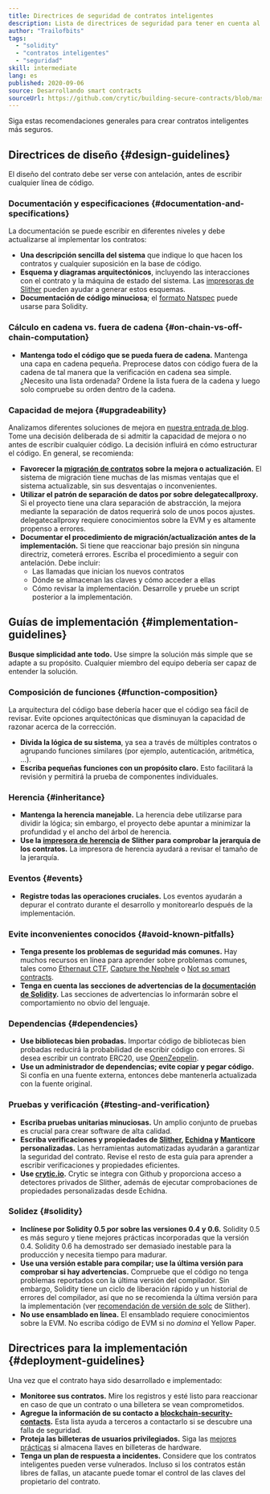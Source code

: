 ```yaml
---
title: Directrices de seguridad de contratos inteligentes
description: Lista de directrices de seguridad para tener en cuenta al crear una Dapp
author: "Trailofbits"
tags:
  - "solidity"
  - "contratos inteligentes"
  - "seguridad"
skill: intermediate
lang: es
published: 2020-09-06
source: Desarrollando smart contracts
sourceUrl: https://github.com/crytic/building-secure-contracts/blob/master/development-guidelines/guidelines.md
---
```


Siga estas recomendaciones generales para crear contratos inteligentes más seguros.

## Directrices de diseño {#design-guidelines}

El diseño del contrato debe ser verse con antelación, antes de escribir cualquier línea de código.

### Documentación y especificaciones {#documentation-and-specifications}

La documentación se puede escribir en diferentes niveles y debe actualizarse al implementar los contratos:

- **Una descripción sencilla del sistema** que indique lo que hacen los contratos y cualquier suposición en la base de código.
- **Esquema y diagramas arquitectónicos**, incluyendo las interacciones con el contrato y la máquina de estado del sistema. Las [impresoras de Slither](https://github.com/crytic/slither/wiki/Printer-documentation) pueden ayudar a generar estos esquemas.
- **Documentación de código minuciosa**; el [formato Natspec](https://solidity.readthedocs.io/en/develop/natspec-format.html) puede usarse para Solidity.

### Cálculo en cadena vs. fuera de cadena {#on-chain-vs-off-chain-computation}

- **Mantenga todo el código que se pueda fuera de cadena.** Mantenga una capa en cadena pequeña. Preprocese datos con código fuera de la cadena de tal manera que la verificación en cadena sea simple. ¿Necesito una lista ordenada? Ordene la lista fuera de la cadena y luego solo compruebe su orden dentro de la cadena.

### Capacidad de mejora {#upgradeability}

Analizamos diferentes soluciones de mejora en [nuestra entrada de blog](https://blog.trailofbits.com/2018/09/05/contract-upgrade-anti-patterns/). Tome una decisión deliberada de si admitir la capacidad de mejora o no antes de escribir cualquier código. La decisión influirá en cómo estructurar el código. En general, se recomienda:

- **Favorecer la [migración de contratos](https://blog.trailofbits.com/2018/10/29/how-contract-migration-works/) sobre la mejora o actualización.** El sistema de migración tiene muchas de las mismas ventajas que el sistema actualizable, sin sus desventajas o inconvenientes.
- **Utilizar el patrón de separación de datos por sobre delegatecallproxy.** Si el proyecto tiene una clara separación de abstracción, la mejora mediante la separación de datos requerirá solo de unos pocos ajustes. delegatecallproxy requiere conocimientos sobre la EVM y es altamente propenso a errores.
- **Documentar el procedimiento de migración/actualización antes de la implementación.** Si tiene que reaccionar bajo presión sin ninguna directriz, cometerá errores. Escriba el procedimiento a seguir con antelación. Debe incluir:
  - Las llamadas que inician los nuevos contratos
  - Dónde se almacenan las claves y cómo acceder a ellas
  - Cómo revisar la implementación. Desarrolle y pruebe un script posterior a la implementación.

## Guías de implementación {#implementation-guidelines}

**Busque simplicidad ante todo.** Use simpre la solución más simple que se adapte a su propósito. Cualquier miembro del equipo debería ser capaz de entender la solución.

### Composición de funciones {#function-composition}

La arquitectura del código base debería hacer que el código sea fácil de revisar. Evite opciones arquitectónicas que disminuyan la capacidad de razonar acerca de la corrección.

- **Divida la lógica de su sistema**, ya sea a través de múltiples contratos o agrupando funciones similares (por ejemplo, autenticación, aritmética, ...).
- **Escriba pequeñas funciones con un propósito claro.** Esto facilitará la revisión y permitirá la prueba de componentes individuales.

### Herencia {#inheritance}

- **Mantenga la herencia manejable.** La herencia debe utilizarse para dividir la lógica; sin embargo, el proyecto debe apuntar a minimizar la profundidad y el ancho del árbol de herencia.
- **Use la [impresora de herencia](https://github.com/crytic/slither/wiki/Printer-documentation#inheritance-graph) de Slither para comprobar la jerarquía de los contratos.** La impresora de herencia ayudará a revisar el tamaño de la jerarquía.

### Eventos {#events}

- **Registre todas las operaciones cruciales.** Los eventos ayudarán a depurar el contrato durante el desarrollo y monitorearlo después de la implementación.

### Evite inconvenientes conocidos {#avoid-known-pitfalls}

- **Tenga presente los problemas de seguridad más comunes.** Hay muchos recursos en línea para aprender sobre problemas comunes, tales como [Ethernaut CTF](https://ethernaut.openzeppelin.com/), [Capture the Nephele](https://capturetheether.com/) o [Not so smart contracts](https://github.com/crytic/not-so-smart-contracts/).
- **Tenga en cuenta las secciones de advertencias de la [documentación de Solidity](https://solidity.readthedocs.io/en/latest/).** Las secciones de advertencias lo informarán sobre el comportamiento no obvio del lenguaje.

### Dependencias {#dependencies}

- **Use bibliotecas bien probadas.** Importar código de bibliotecas bien probadas reducirá la probabilidad de escribir código con errores. Si desea escribir un contrato ERC20, use [OpenZeppelin](https://github.com/OpenZeppelin/openzeppelin-contracts/tree/master/contracts/token/ERC20).
- **Use un administrador de dependencias; evite copiar y pegar código.** Si confía en una fuente externa, entonces debe mantenerla actualizada con la fuente original.

### Pruebas y verificación {#testing-and-verification}

- **Escriba pruebas unitarias minuciosas.** Un amplio conjunto de pruebas es crucial para crear software de alta calidad.
- **Escriba verificaciones y propiedades de [Slither](https://github.com/crytic/slither), [Echidna](https://github.com/crytic/echidna) y [Manticore](https://github.com/trailofbits/manticore) personalizadas.** Las herramientas automatizadas ayudarán a garantizar la seguridad del contrato. Revise el resto de esta guía para aprender a escribir verificaciones y propiedades eficientes.
- **Use [crytic.io](https://crytic.io/).** Crytic se integra con Github y proporciona acceso a detectores privados de Slither, además de ejecutar comprobaciones de propiedades personalizadas desde Echidna.

### Solidez {#solidity}

- **Inclínese por Solidity 0.5 por sobre las versiones 0.4 y 0.6.** Solidity 0.5 es más seguro y tiene mejores prácticas incorporadas que la versión 0.4. Solidity 0.6 ha demostrado ser demasiado inestable para la producción y necesita tiempo para madurar.
- **Use una versión estable para compilar; use la última versión para comprobar si hay advertencias.** Compruebe que el código no tenga problemas reportados con la última versión del compilador. Sin embargo, Solidity tiene un ciclo de liberación rápido y un historial de errores del compilador, así que no se recomienda la última versión para la implementación (ver [recomendación de versión de solc](https://github.com/crytic/slither/wiki/Detector-Documentation#recommendation-33) de Slither).
- **No use ensamblado en línea.** El ensamblado requiere conocimientos sobre la EVM. No escriba código de EVM si no _domina_ el Yellow Paper.

## Directrices para la implementación {#deployment-guidelines}

Una vez que el contrato haya sido desarrollado e implementado:

- **Monitoree sus contratos.** Mire los registros y esté listo para reaccionar en caso de que un contrato o una billetera se vean comprometidos.
- **Agregue la información de su contacto a [blockchain-security-contacts](https://github.com/crytic/blockchain-security-contacts).** Esta lista ayuda a terceros a contactarlo si se descubre una falla de seguridad.
- **Proteja las billeteras de usuarios privilegiados.** Siga las [mejores prácticas](https://blog.trailofbits.com/2018/11/27/10-rules-for-the-secure-use-of-cryptocurrency-hardware-wallets/) si almacena llaves en billeteras de hardware.
- **Tenga un plan de respuesta a incidentes.** Considere que los contratos inteligentes pueden verse vulnerados. Incluso si los contratos están libres de fallas, un atacante puede tomar el control de las claves del propietario del contrato.
